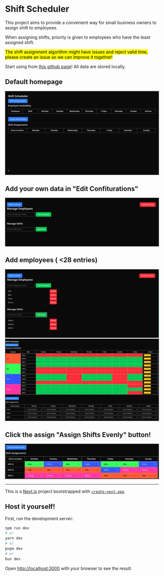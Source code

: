 # Shift Scheduler

This project aims to provide a convenient way for small business owners to assign shift to employees.

When assigning shifts, priority is given to employees who have the least assigned shift.

<mark>The shift assignment algorithm might have issues and reject valid time, please create an issue so we can improve it together!</mark>

Start using from [this github page](https://johnyeung-dojjy.github.io/ShiftScheduler/)! All data are stored locally.

## Default homepage

![default_homepage](./readme_images/default.png)

## Add your own data in "Edit Confiturations"

![configuration page](./readme_images/edit_configurations.png)

## Add employees ( <28 entries)

![configuration page edited](./readme_images/edited_configurations.png)
![edited homepage](./readme_images/homepage.png)

## Click the assign "Assign Shifts Evenly" button!

![shift assignment](./readme_images/shift_assignment.png)

<hr>

This is a [Next.js](https://nextjs.org) project bootstrapped with [`create-next-app`](https://nextjs.org/docs/app/api-reference/cli/create-next-app).

## Host it yourself!

First, run the development server:

```bash
npm run dev
# or
yarn dev
# or
pnpm dev
# or
bun dev
```

Open [http://localhost:3000](http://localhost:3000) with your browser to see the result.
